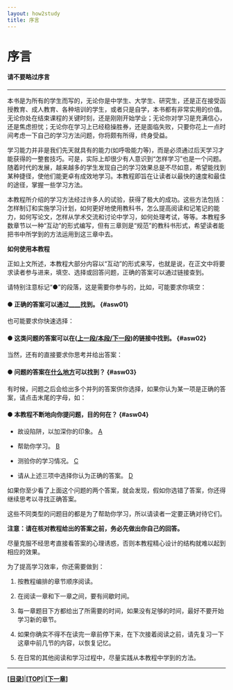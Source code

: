 ```yaml
---
layout: how2study
title: 序言
---
```


# 序言

**请不要略过序言**

<h4 id="top"></h4>

***

本书是为所有的学生而写的，无论你是中学生、大学生、研究生，还是正在接受函授教育、成人教育、各种培训的学生，或者只是自学，本书都有非常实用的价值。无论你处在结束课程的关键时刻，还是刚刚开始学业；无论你对学习是充满信心，还是焦虑担忧；无论你在学习上已经稳操胜券，还是面临失败，只要你花上一点时间考虑一下自己的学习方法问题，你将颇有所得，终身受益。

学习能力并非是我们先天就具有的能力(如呼吸能力等)，而是必须通过后天学习才能获得的一整套技巧。可是，实际上却很少有人意识到“怎样学习”也是一个问题。随着时代的发展，越来越多的学生发现自己的学习效果总是不尽如意，希望能找到某种捷径，使他们能更卓有成效地学习。本教程即旨在让读者以最快的速度和最佳的途径，掌握一些学习方法。

本教程所介绍的学习方法经过许多人的试验，获得了极大的成功。这些方法包括：怎样制订和实施学习计划，如何更好地使用教科书，怎么提高阅读和记笔记的能力，如何写论文，怎样从学术交流和讨论中学习，如何处理考试，等等。本教程多数章节以一种“互动”的形式编写，但有三章则是“规范”的教科书形式，希望读者能把书中所学到的方法运用到这三章中去。

**如何使用本教程**

正如上文所述，本教程大部分内容以“互动”的形式来写，也就是说，在正文中将要求读者参与进来，填空、选择或回答问题，正确的答案可以通过链接查到。

请特别注意标记“●”的段落，这是需要你参与的，比如，可能要求你填空：

#### ● 正确的答案可以通过[\_\_\_\_][asw01]找到。 {#asw01}

也可能要求你快速选择：

#### ● 这类问题的答案可以在([上一段/本段/下一段][asw02])的链接中找到。 {#asw02}

当然，还有的直接要求你思考并给出答案：

#### ● 问题的答案在[什么地方][asw03]可以找到？ {#asw03}

有时候，问题之后会给出多个并列的答案供你选择，如果你认为某一项是正确的答案，请点击末尾的字母，如：

#### ● 本教程不断地向你提问题，目的何在？ {#asw04}

- 故设陷阱，以加深你的印象。 [A][asw04_1]

- 帮助你学习。 [B][asw04_2]

- 测验你的学习情况。 [C][asw04_3]

- 请从上述三项中选择你认为正确的答案。 [D][asw04_4]

如果你至少看了上面这个问题的两个答案，就会发现，假如你选错了答案，你还得继续思考以寻找正确答案。

这些不同类型的问题目的都是为了帮助你学习，所以请读者一定要正确对待它们。

**注意：请在核对教程给出的答案之前，务必先做出你自己的回答。**

尽量克服不经思考直接看答案的心理诱惑，否则本教程精心设计的结构就难以起到相应的效果。

为了提高学习效率，你还需要做到：

1. 按教程编排的章节顺序阅读。

2. 在阅读一章和下一章之间，要有间歇时间。

3. 每一章题目下方都给出了所需要的时间，如果没有足够的时间，最好不要开始学习新的章节。

4. 如果你确实不得不在读完一章前停下来，在下次接着阅读之前，请先复习一下这章中前几节的内容，以恢复记忆。

5. 在日常的其他阅读和学习过程中，尽量实践从本教程中学到的方法。

***

**[[目录][content]]**\|**[[TOP](#top)]**\|**[[下一章][next]]**

[asw01]: how2study_0_01.html '链接'

[asw02]: how2study_0_02.html '本段'

[asw03]: how2study_0_03.html '当前段落的链接中'

[asw04_1]: how2study_0_04_1.html '这不是本教程的目的，本教程中所有的问题都是精心设计的，但并不是为了误导你。如果你认真思考问题的答案，相信你会做出更好的选择。现在请回到原来的问题，重新考虑你的答案。'

[asw04_2]: how2study_0_04_2.html '这正是本教程的目的。这些问题将迫使你积极思考，帮助你集中精力，将你的注意力引到重要的观点上来，并使你随时了解自己对这些观点的理解程度。总之，这些问题将帮助你学习。请继续阅读下文。'

[asw04_3]: how2study_0_04_3.html '测验不是这些问题的目的，因为没有人会来检查你的回答是否正确。这些问题有着更重要的作用。请回到原来的问题，重新考虑你的答案。'

[asw04_4]: how2study_0_04_4.html '你没有必要打开这个链接，你需要查看你认为正确的答案，而对于毫无关系的链接和选项，请果断跳过，否则，你会浪费很多时间。忽略对你没有价值的内容，在互联网上学习严肃知识时，尤其要注意这一点。请回到原来的问题，选择你认为正确的答案。'

[content]: how2study.html '目录'

[next]: how2study_1.html '第一章 为什么要研究学习方法'
